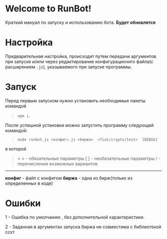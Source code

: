 
  

#  Welcome to RunBot!

  

Краткий мануал по запуску и использованию бота. **Будет обновлятся**

  

  

#  Настройка

  

Предварительная настройка, происходит путем передачи аргументов при запуске и/или через редактирование конфигурационнго файла(с расширением `.js`), указываемого при запуске программы.

  

  

#  Запуск
Перед первым запуском нужно установить необходимые пакеты командой 
> `npm i`.
> 
 После успешной установки можно запустить программу следующей командой:
> `node runbot.js <конфиг>.js <биржа>  <fiat/crypto/test>  [DEBUG]`
 
в которой
> < > - обязательные параметры
[ ] - необязательные параметры
/ - перечисление возможных вариантов

---
**конфиг** - файл с конфигом
**биржа** - одна из бирж(только из определенных в коде)

  

  

#  Ошибки

  

1 - Ошибка по умолчанию , без дополнительной характеристики.

2 - Заданная в аргументах запуска биржа не совместима с библиотекой ссхт
<!--stackedit_data:
eyJoaXN0b3J5IjpbLTQzMDAyMDk0MiwyODE5MjQ4NTldfQ==
-->